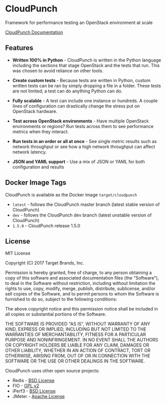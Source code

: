 # CloudPunch

Framework for performance testing an OpenStack environment at scale

[CloudPunch Documentation](./docs/README.md)

## Features

- **Written 100% in Python** - CloudPunch is written in the Python language including the sections that stage OpenStack and the tests that run. This was chosen to avoid reliance on other tools.

- **Create custom tests** - Because tests are written in Python, custom written tests can be ran by simply dropping a file in a folder. These tests are not limited; a test can do anything Python can do.

- **Fully scalable** - A test can include one instance or hundreds. A couple lines of configuration can drastically change the stress put on OpenStack hardware.

- **Test across OpenStack environments** - Have multiple OpenStack environments or regions? Run tests across them to see performance metrics when they interact.

- **Run tests in an order or all at once** - See single metric results such as network throughput or see how a high network throughput can affect network latency.

- **JSON and YAML support** - Use a mix of JSON or YAML for both configuration and results

## Docker Image Tags

CloudPunch is available as the Docker image `target/cloudpunch`

- `latest` - follows the CloudPunch master branch (latest stable version of CloudPunch)
- `dev` - follows the CloudPunch dev branch (latest unstable version of CloudPunch)
- `1.5.0` - CloudPunch release 1.5.0

## License

MIT License

Copyright (C) 2017 Target Brands, Inc.

Permission is hereby granted, free of charge, to any person obtaining a copy
of this software and associated documentation files (the "Software"), to deal
in the Software without restriction, including without limitation the rights
to use, copy, modify, merge, publish, distribute, sublicense, and/or sell
copies of the Software, and to permit persons to whom the Software is
furnished to do so, subject to the following conditions:

The above copyright notice and this permission notice shall be included in all
copies or substantial portions of the Software.

THE SOFTWARE IS PROVIDED "AS IS", WITHOUT WARRANTY OF ANY KIND, EXPRESS OR
IMPLIED, INCLUDING BUT NOT LIMITED TO THE WARRANTIES OF MERCHANTABILITY,
FITNESS FOR A PARTICULAR PURPOSE AND NONINFRINGEMENT. IN NO EVENT SHALL THE
AUTHORS OR COPYRIGHT HOLDERS BE LIABLE FOR ANY CLAIM, DAMAGES OR OTHER
LIABILITY, WHETHER IN AN ACTION OF CONTRACT, TORT OR OTHERWISE, ARISING FROM,
OUT OF OR IN CONNECTION WITH THE SOFTWARE OR THE USE OR OTHER DEALINGS IN THE
SOFTWARE.

CloudPunch uses other open source projects:

- Redis - [BSD License](http://redis.io/topics/license)
- FIO - [GPL v2](https://raw.githubusercontent.com/axboe/fio/master/MORAL-LICENSE)
- iPerf3 - [BSD License](https://raw.githubusercontent.com/esnet/iperf/master/LICENSE)
- JMeter - [Apache License](https://www.apache.org/licenses/)
